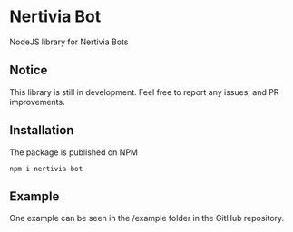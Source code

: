 # Nertivia Bot
NodeJS library for Nertivia Bots

## Notice
This library is still in development.
Feel free to report any issues, and PR improvements.

## Installation
The package is published on NPM

`npm i nertivia-bot`

## Example

One example can be seen in the /example folder in the GitHub repository.